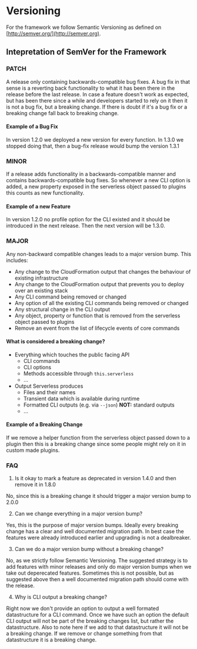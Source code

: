 # Versioning

For the framework we follow Semantic Versioning as defined on [http://semver.org/](http://semver.org).

## Intepretation of SemVer for the Framework

### PATCH

A release only containing backwards-compatible bug fixes. A bug fix in that sense is a reverting back functionality to what it has been there in the release before the last release. In case a feature doesn't work as expected, but has been there since a while and developers started to rely on it then it is not a bug fix, but a breaking change. If there is doubt if it's a bug fix or a breaking change fall back to breaking change.

#### Example of a Bug Fix

In version 1.2.0 we deployed a new version for every function. In 1.3.0 we stopped doing that, then a bug-fix release would bump the version 1.3.1

### MINOR

If a release adds functionality in a backwards-compatible manner and contains backwards-compatible bug fixes. So whenever a new CLI option is added, a new property exposed in the serverless object passed to plugins this counts as new functionality.

#### Example of a new Feature

In version 1.2.0 no profile option for the CLI existed and it should be introduced in the next release. Then the next version will be 1.3.0.

### MAJOR

Any non-backward compatible changes leads to a major version bump. This includes:

- Any change to the CloudFormation output that changes the behaviour of existing infrastructure
- Any change to the CloudFormation output that prevents you to deploy over an existing stack
- Any CLI command being removed or changed
- Any option of all the existing CLI commands being removed or changed
- Any structural change in the CLI output
- Any object, property or function that is removed from the serverless object passed to plugins
- Remove an event from the list of lifecycle events of core commands

#### What is considered a breaking change?

- Everything which touches the public facing API
  + CLI commands
  + CLI options
  + Methods accessible through `this.serverless`
  + ...
- Output Serverless produces
  + Files and their names
  + Transient data which is available during runtime
  + Formatted CLI outputs (e.g. via `--json`) **NOT:** standard outputs
  + ...

#### Example of a Breaking Change

If we remove a helper function from the serverless object passed down to a plugin then this is a breaking change since some people might rely on it in custom made plugins.

### FAQ

1. Is it okay to mark a feature as deprecated in version 1.4.0 and then remove it in 1.8.0

No, since this is a breaking change it should trigger a major version bump to 2.0.0

2. Can we change everything in a major version bump?

Yes, this is the purpose of major version bumps. Ideally every breaking change has a clear and well documented migration path. In best case the features were already introduced earlier and upgrading is not a dealbreaker.

3. Can we do a major version bump without a breaking change?

No, as we strictly follow Semantic Versioning. The suggested strategy is to add features with minor releases and only do major version bumps when we take out deperecated features. Sometimes this is not possible, but as suggested above then a well documented migration path should come with the release.

4. Why is CLI output a breaking change?

Right now we don't provide an option to output a well formated datastructure for a CLI command. Once we have such an option the default CLI output will not be part of the breaking changes list, but rather the datastructure. Also to note here if we add to that datastructure it will not be a breaking change. If we remove or change something from that datastructure it is a breaking change.
